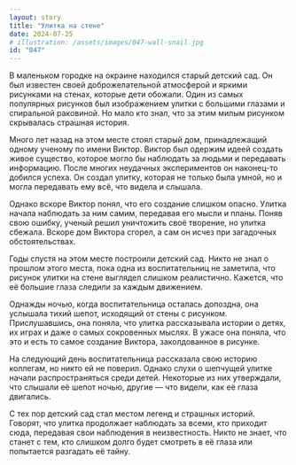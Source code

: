 ```yaml
---
layout: story
title: "Улитка на стене"
date: 2024-07-25
# illustration: /assets/images/047-wall-snail.jpg
id: "047"
---
```


В маленьком городке на окраине находился старый детский сад. Он был известен своей доброжелательной атмосферой и яркими рисунками на стенах, которые дети обожали. Один из самых популярных рисунков был изображением улитки с большими глазами и спиральной раковиной. Но мало кто знал, что за этим милым рисунком скрывалась страшная история.

Много лет назад на этом месте стоял старый дом, принадлежащий одному ученому по имени Виктор. Виктор был одержим идеей создать живое существо, которое могло бы наблюдать за людьми и передавать информацию. После многих неудачных экспериментов он наконец-то добился успеха. Он создал улитку, которая не только была умной, но и могла передавать ему всё, что видела и слышала.

Однако вскоре Виктор понял, что его создание слишком опасно. Улитка начала наблюдать за ним самим, передавая его мысли и планы. Поняв свою ошибку, ученый решил уничтожить своё творение, но улитка сбежала. Вскоре дом Виктора сгорел, а сам он исчез при загадочных обстоятельствах.

Годы спустя на этом месте построили детский сад. Никто не знал о прошлом этого места, пока одна из воспитательниц не заметила, что рисунок улитки на стене выглядел слишком реалистично. Кажется, что её большие глаза следили за каждым движением.

Однажды ночью, когда воспитательница осталась допоздна, она услышала тихий шепот, исходящий от стены с рисунком. Прислушавшись, она поняла, что улитка рассказывала истории о детях, их играх и даже о самых сокровенных мыслях. В ужасе она поняла, что это и есть то самое создание Виктора, заколдованное в рисунке.

На следующий день воспитательница рассказала свою историю коллегам, но никто ей не поверил. Однако слухи о шепчущей улитке начали распространяться среди детей. Некоторые из них утверждали, что слышали её шепот ночью, другие — что видели, как её глаза двигались.

С тех пор детский сад стал местом легенд и страшных историй. Говорят, что улитка продолжает наблюдать за всеми, кто приходит сюда, передавая свои наблюдения в неизвестность. Никто не знает, что станет с тем, кто слишком долго будет смотреть в её глаза или попытается разгадать её тайну.